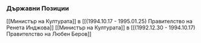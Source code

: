 ### Държавни Позиции
[[Министър на Културата]] в [[(1994.10.17 - 1995.01.25) Правителство на Ренета Инджова]]
[[Министър на Културата]] в [[(1992.12.30 - 1994.10.17) Правителство на Любен Беров]]